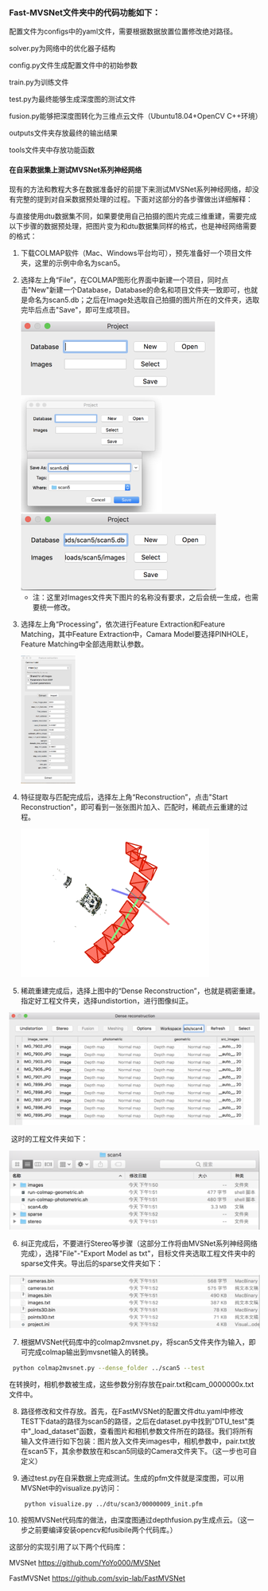 ### Fast-MVSNet文件夹中的代码功能如下：

配置文件为configs中的yaml文件，需要根据数据放置位置修改绝对路径。

solver.py为网络中的优化器子结构

config.py文件生成配置文件中的初始参数

train.py为训练文件

test.py为最终能够生成深度图的测试文件

fusion.py能够把深度图转化为三维点云文件（Ubuntu18.04+OpenCV C++环境）

outputs文件夹存放最终的输出结果

tools文件夹中存放功能函数

#### 在自采数据集上测试MVSNet系列神经网络

现有的方法和教程大多在数据准备好的前提下来测试MVSNet系列神经网络，却没有完整的提到对自采数据预处理的过程。下面对这部分的各步骤做出详细解释：

与直接使用dtu数据集不同，如果要使用自己拍摄的图片完成三维重建，需要完成以下步骤的数据预处理，把图片变为和dtu数据集同样的格式，也是神经网络需要的格式：

1. 下载COLMAP软件（Mac、Windows平台均可），预先准备好一个项目文件夹，这里的示例中命名为scan5。

2. 选择左上角“File”，在COLMAP图形化界面中新建一个项目，同时点击"New"新建一个Database，Database的命名和项目文件夹一致即可，也就是命名为scan5.db；之后在Image处选取自己拍摄的图片所在的文件夹，选取完毕后点击"Save"，即可生成项目。

   <img src="1.png" alt="1" style="zoom:50%;" />

   <img src="2.png" alt="2" style="zoom:33%;" />

     

   <img src="./3.png" alt="3" style="zoom:50%;" />

   - 注：这里对Images文件夹下图片的名称没有要求，之后会统一生成，也需要统一修改。

3. 选择左上角“Processing”，依次进行Feature Extraction和Feature Matching，其中Feature Extraction中，Camara Model要选择PINHOLE，Feature Matching中全部选用默认参数。

   <img src="./4.png" alt="4" style="zoom:25%;" />

4. 特征提取与匹配完成后，选择左上角“Reconstruction”，点击"Start Reconstruction"，即可看到一张张图片加入、匹配时，稀疏点云重建的过程。

   ![5](./5.png)

5. 稀疏重建完成后，选择上图中的“Dense Reconstruction”，也就是稠密重建。指定好工程文件夹，选择undistortion，进行图像纠正。

<img src="./6.png" alt="6" style="zoom:50%;" />

​       这时的工程文件夹如下：

![44](./44.png)        

6. 纠正完成后，不要进行Stereo等步骤（这部分工作将由MVSNet系列神经网络完成），选择"File"-"Export Model as txt"，目标文件夹选取工程文件夹中的sparse文件夹。导出后的sparse文件夹如下：

![7](./7.png)

7. 根据MVSNet代码库中的colmap2mvsnet.py，将scan5文件夹作为输入，即可完成colmap输出到mvsnet输入的转换。

```sh
 python colmap2mvsnet.py --dense_folder ../scan5 --test
```

​		在转换时，相机参数被生成，这些参数分别存放在pair.txt和cam_0000000x.txt文件中。

8. 路径修改和文件存放。首先，在FastMVSNet的配置文件dtu.yaml中修改TEST下data的路径为scan5的路径，之后在dataset.py中找到"DTU_test"类中"_load_dataset"函数，查看图片和相机参数文件所在的路径。我们将所有输入文件进行如下包装：图片放入文件夹images中，相机参数中，pair.txt放在scan5下，其余参数放在和scan5同级的Camera文件夹下。（这一步也可自定义）

9. 通过test.py在自采数据上完成测试。生成的pfm文件就是深度图，可以用MVSNet中的visualize.py访问：

   ```shell
    python visualize.py ../dtu/scan3/00000009_init.pfm
   ```

10. 按照MVSNet代码库的做法，由深度图通过depthfusion.py生成点云。（这一步之前要编译安装opencv和fusibile两个代码库。）

这部分的实现引用了以下两个代码库：

MVSNet https://github.com/YoYo000/MVSNet

FastMVSNet https://github.com/svip-lab/FastMVSNet


